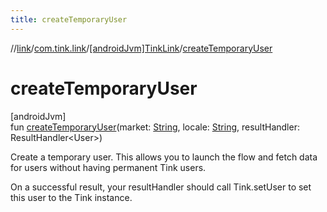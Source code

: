 ```yaml
---
title: createTemporaryUser
---
```

//[link](../../../index.html)/[com.tink.link](../index.html)/[[androidJvm]TinkLink](index.html)/[createTemporaryUser](create-temporary-user.html)



# createTemporaryUser



[androidJvm]\
fun [createTemporaryUser](create-temporary-user.html)(market: [String](https://kotlinlang.org/api/latest/jvm/stdlib/kotlin/-string/index.html), locale: [String](https://kotlinlang.org/api/latest/jvm/stdlib/kotlin/-string/index.html), resultHandler: ResultHandler&lt;User&gt;)



Create a temporary user. This allows you to launch the flow and fetch data for users without having permanent Tink users.



On a successful result, your resultHandler should call Tink.setUser to set this user to the Tink instance.




